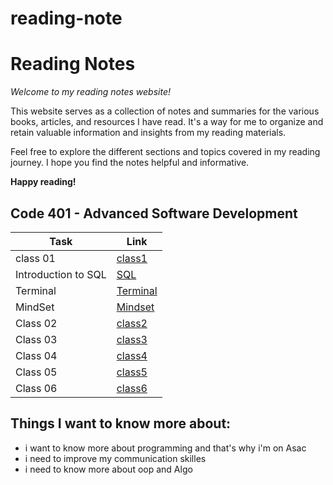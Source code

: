 # reading-note

# Reading Notes

*Welcome to my reading notes website!*

This website serves as a collection of notes and summaries for the various books, articles, and resources I have read. It's a way for me to organize and retain valuable information and insights from my reading materials.

Feel free to explore the different sections and topics covered in my reading journey. I hope you find the notes helpful and informative.

**Happy reading!**

## Code 401 - Advanced Software Development

| Task                               | Link                         |
|------------------------------------|------------------------------|
| class 01                           | [class1](./ReadingClass1.md) |
| Introduction to SQL                | [SQL](./SQL.md)              |
| Terminal                           | [Terminal](./Terminal.md)    |
| MindSet                            | [Mindset](./mindset.md)      |
| Class 02                           | [class2](./ReadingClass2.md) |
| Class 03                           | [class3](./ReadingClass3.md) |
| Class 04                           | [class4](./ReadingClass4.md) |
| Class 05                           | [class5](./ReadingClass5.md) |
| Class 06                           | [class6](ReadingClass6.md)   |
## Things I want to know more about:
 - i want to know more about programming and that's why i'm on Asac
 - i need to improve my communication skilles 
 - i need to know more about oop and Algo


